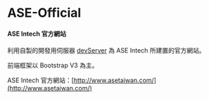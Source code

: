# ASE-Official

#### ASE Intech 官方網站

利用自製的開發用伺服器 [devServer](https://github.com/PolarBearAndrew/dev-server-static) 為 ASE Intech 所建置的官方網站。

前端框架以 Bootstrap V3 為主。

ASE Intech 官方網站：[http://www.asetaiwan.com/](http://www.asetaiwan.com/)